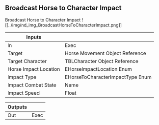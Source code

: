 ## Broadcast Horse to Character Impact
Broadcast Horse to Character Impact
![[../img/nd_img_BroadcastHorseToCharacterImpact.png]]

|Inputs||
|--|--|
| In | Exec |
| Target | Horse Movement Object Reference |
| Target Character | TBLCharacter Object Reference |
| Horse Impact Location | EHorseImpactLocation Enum |
| Impact Type | EHorseToCharacterImpactType Enum |
| Impact Combat State | Name |
| Impact Speed | Float |

|Outputs||
|--|--|
| Out | Exec |
